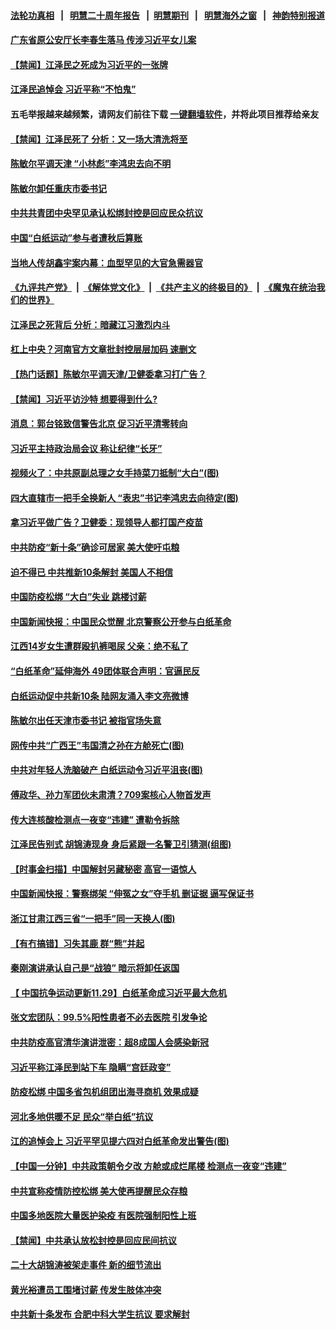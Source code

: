 #### [法轮功真相](https://github.com/gfw-breaker/truth/blob/master/README.md?t=0) &nbsp;&nbsp;|&nbsp;&nbsp; [明慧二十周年报告](https://github.com/gfw-breaker/mh-reports/blob/master/README.md?t=0) &nbsp;&nbsp;|&nbsp;&nbsp;[明慧期刊](https://github.com/gfw-breaker/mh-qikan) &nbsp;&nbsp;|&nbsp;&nbsp; [明慧海外之窗](https://github.com/gfw-breaker/mh-news/blob/master/README.md?t=0) &nbsp;&nbsp;|&nbsp;&nbsp; [神韵特别报道](https://github.com/gfw-breaker/mh-news/blob/master/shenyun.md?t=0)
#### [ 广东省原公安厅长李春生落马 传涉习近平女儿案](https://github.com/gfw-breaker/banned-news1/blob/master/pages/prog204/a103593311.md)
#### [ 【禁闻】江泽民之死成为习近平的一张牌](https://github.com/gfw-breaker/banned-news1/blob/master/pages/prog204/a103592796.md)
#### [ 江泽民追悼会 习近平称“不怕鬼”](https://github.com/gfw-breaker/banned-news1/blob/master/pages/prog204/a103592475.md)
#### 五毛举报越来越频繁，请网友们前往下载 [一键翻墙软件](https://github.com/gfw-breaker/ssr-accounts)，并将此项目推荐给亲友
#### [ 【禁闻】江泽民死了 分析：又一场大清洗将至](https://github.com/gfw-breaker/banned-news1/blob/master/pages/prog204/a103593621.md)
#### [ 陈敏尔平调天津 “小林彪”李鸿忠去向不明](https://github.com/gfw-breaker/banned-news1/blob/master/pages/prog204/a103593411.md)
#### [ 陈敏尔卸任重庆市委书记](https://github.com/gfw-breaker/banned-news1/blob/master/pages/prog204/a103593167.md)
#### [ 中共共青团中央罕见承认松绑封控是回应民众抗议](https://github.com/gfw-breaker/banned-news1/blob/master/pages/prog204/a103592993.md)
#### [ 中国“白纸运动”参与者遭秋后算账](https://github.com/gfw-breaker/banned-news1/blob/master/pages/prog204/a103593460.md)
#### [ 当地人传胡鑫宇案内幕：血型罕见的大官急需器官](https://github.com/gfw-breaker/banned-news1/blob/master/pages/prog204/a103593579.md)
#### [《九评共产党》](https://github.com/begood0513/9ping.md/blob/master/README.md) &nbsp;|&nbsp; [《解体党文化》](../../../../jtdwh.md/blob/master/README.md)  &nbsp;|&nbsp; [《共产主义的终极目的》](../../../../gczydzjmd.md/blob/master/README.md) &nbsp;|&nbsp; [《魔鬼在统治我们的世界》](../../../../mgztzwmdsj.md/blob/master/README.md) 
#### [ 江泽民之死背后 分析：暗藏江习激烈内斗](https://github.com/gfw-breaker/banned-news1/blob/master/pages/prog204/a103594001.md)
#### [ 杠上中央？河南官方文章批封控层层加码 速删文](https://github.com/gfw-breaker/banned-news1/blob/master/pages/prog204/a103592815.md)
#### [ 【热门话题】陈敏尔平调天津/卫健委拿习打广告？](https://github.com/gfw-breaker/banned-news1/blob/master/pages/prog204/a103593396.md)
#### [ 【禁闻】习近平访沙特 想要得到什么?](https://github.com/gfw-breaker/banned-news1/blob/master/pages/prog204/a103593626.md)
#### [ 消息：郭台铭致信警告北京 促习近平清零转向](https://github.com/gfw-breaker/banned-news1/blob/master/pages/prog204/a103594021.md)
#### [ 习近平主持政治局会议 称让纪律“长牙”](https://github.com/gfw-breaker/banned-news1/blob/master/pages/prog204/a103593370.md)
#### [ 视频火了：中共原副总理之女手持菜刀抵制“大白”(图)](https://github.com/gfw-breaker/banned-news1/blob/master/pages/p2/1023546.md)
#### [ 四大直辖市一把手全换新人 “表忠”书记李鸿忠去向待定(图)](https://github.com/gfw-breaker/banned-news1/blob/master/pages/p2/1023629.md)
#### [ 拿习近平做广告？卫健委：现领导人都打国产疫苗](https://github.com/gfw-breaker/banned-news1/blob/master/pages/prog204/a103593409.md)
#### [ 中共防疫“新十条”确诊可居家 美大使吁屯粮](https://github.com/gfw-breaker/banned-news1/blob/master/pages/prog204/a103593247.md)
#### [ 迫不得已 中共推新10条解封 美国人不相信](https://github.com/gfw-breaker/banned-news1/blob/master/pages/prog204/a103593111.md)
#### [ 中国防疫松绑 “大白”失业 跳楼讨薪](https://github.com/gfw-breaker/banned-news1/blob/master/pages/prog204/a103593472.md)
#### [ 中国新闻快报：中国民众觉醒 北京警察公开参与白纸革命](https://github.com/gfw-breaker/banned-news1/blob/master/pages/prog204/a103593997.md)
#### [ 江西14岁女生遭群殴扒裤喝尿 父亲：绝不私了](https://github.com/gfw-breaker/banned-news1/blob/master/pages/prog204/a103592866.md)
#### [ “白纸革命”延伸海外 49团体联合声明：官逼民反](https://github.com/gfw-breaker/banned-news1/blob/master/pages/prog204/a103593084.md)
#### [ 白纸运动促中共新10条 陆网友涌入李文亮微博](https://github.com/gfw-breaker/banned-news1/blob/master/pages/prog204/a103593334.md)
#### [ 陈敏尔出任天津市委书记 被指官场失意](https://github.com/gfw-breaker/banned-news1/blob/master/pages/nsc413/n13880757.md)
#### [ 网传中共“广西王”韦国清之孙在方舱死亡(图)](https://github.com/gfw-breaker/banned-news1/blob/master/pages/p2/1023521.md)
#### [ 中共对年轻人洗脑破产 白纸运动令习近平沮丧(图)](https://github.com/gfw-breaker/banned-news1/blob/master/pages/p2/1023512.md)
#### [ 傅政华、孙力军团伙未肃清？709案核心人物首发声](https://github.com/gfw-breaker/banned-news1/blob/master/pages/prog204/a103594058.md)
#### [ 传大连核酸检测点一夜变“违建” 遭勒令拆除](https://github.com/gfw-breaker/banned-news1/blob/master/pages/prog204/a103592975.md)
#### [ 江泽民告别式 胡锦涛现身 身后紧跟一名警卫引猜测(组图)](https://github.com/gfw-breaker/banned-news1/blob/master/pages/p2/1023438.md)
#### [ 【时事金扫描】中国解封另藏秘密 高官一语惊人](https://github.com/gfw-breaker/banned-news1/blob/master/pages/nsc413/n13880420.md)
#### [ 中国新闻快报：警察绑架 “伸冤之女”夺手机 删证据 逼写保证书](https://github.com/gfw-breaker/banned-news1/blob/master/pages/prog204/a103593238.md)
#### [ 浙江甘肃江西三省“一把手”同一天换人(图)](https://github.com/gfw-breaker/banned-news1/blob/master/pages/p2/1023551.md)
#### [ 【有冇搞错】习失其鹿 群“熊”并起](https://github.com/gfw-breaker/banned-news1/blob/master/pages/nsc413/n13880739.md)
#### [ 秦刚演讲承认自己是“战狼” 暗示将卸任返国](https://github.com/gfw-breaker/banned-news1/blob/master/pages/prog204/a103593686.md)
#### [ 【 中国抗争运动更新11.29】白纸革命成习近平最大危机](https://github.com/gfw-breaker/banned-news1/blob/master/pages/prog204/a103586163.md)
#### [ 张文宏团队：99.5%阳性患者不必去医院 引发争论](https://github.com/gfw-breaker/banned-news1/blob/master/pages/prog204/a103593367.md)
#### [ 中共防疫高官清华演讲泄密：超8成国人会感染新冠](https://github.com/gfw-breaker/banned-news1/blob/master/pages/prog204/a103592730.md)
#### [ 习近平称江泽民到站下车 隐瞒“宫廷政变”](https://github.com/gfw-breaker/banned-news1/blob/master/pages/prog204/a103592524.md)
#### [ 防疫松绑 中国多省包机组团出海寻商机 效果成疑](https://github.com/gfw-breaker/banned-news1/blob/master/pages/prog204/a103593801.md)
#### [ 河北多地供暖不足 民众“举白纸”抗议](https://github.com/gfw-breaker/banned-news1/blob/master/pages/prog204/a103592763.md)
#### [ 江的追悼会上 习近平罕见提六四对白纸革命发出警告(图)](https://github.com/gfw-breaker/banned-news1/blob/master/pages/p2/1023458.md)
#### [ 【中国一分钟】中共政策朝令夕改 方舱或成烂尾楼 检测点一夜变“违建”](https://github.com/gfw-breaker/banned-news1/blob/master/pages/prog204/a103593999.md)
#### [ 中共宣称疫情防控松绑 美大使再提醒民众存粮](https://github.com/gfw-breaker/banned-news1/blob/master/pages/prog204/a103592919.md)
#### [ 中国多地医院大量医护染疫 有医院强制阳性上班](https://github.com/gfw-breaker/banned-news1/blob/master/pages/prog204/a103593803.md)
#### [ 【禁闻】中共承认放松封控是回应民间抗议](https://github.com/gfw-breaker/banned-news1/blob/master/pages/prog204/a103592787.md)
#### [ 二十大胡锦涛被架走事件 新的细节流出](https://github.com/gfw-breaker/banned-news1/blob/master/pages/prog204/a103571309.md)
#### [ 黄光裕遭员工围堵讨薪 传发生肢体冲突](https://github.com/gfw-breaker/banned-news1/blob/master/pages/prog204/a103592891.md)
#### [ 中共新十条发布 合肥中科大学生抗议 要求解封](https://github.com/gfw-breaker/banned-news1/blob/master/pages/prog204/a103592879.md)
